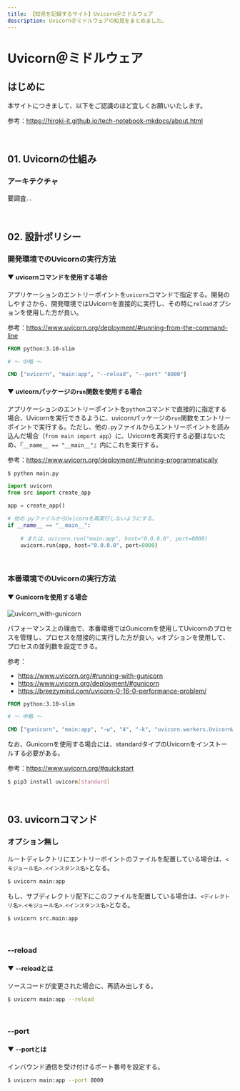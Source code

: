 ```yaml
---
title: 【知見を記録するサイト】Uvicorn＠ミドルウェア
description: Uvicorn＠ミドルウェアの知見をまとめました。
---
```


# Uvicorn＠ミドルウェア

## はじめに

本サイトにつきまして、以下をご認識のほど宜しくお願いいたします。

参考：https://hiroki-it.github.io/tech-notebook-mkdocs/about.html

<br>

## 01. Uvicornの仕組み

### アーキテクチャ

要調査...

<br>

## 02. 設計ポリシー

### 開発環境でのUvicornの実行方法

#### ▼ uvicornコマンドを使用する場合

アプリケーションのエントリーポイントを```uvicorn```コマンドで指定する。開発のしやすさから、開発環境ではUvicornを直接的に実行し、その時に```reload```オプションを使用した方が良い。

参考：https://www.uvicorn.org/deployment/#running-from-the-command-line

```dockerfile
FROM python:3.10-slim

# 〜 中略 〜

CMD ["uvicorn", "main:app", "--reload", "--port" "8000"]
```

#### ▼ uvicornパッケージの```run```関数を使用する場合

アプリケーションのエントリーポイントを```python```コマンドで直接的に指定する場合、Uvicornを実行できるように、uvicornパッケージの```run```関数をエントリーポイントで実行する。ただし、他の```.py```ファイルからエントリーポイントを読み込んだ場合（```from main import app```）に、Uvicornを再実行する必要はないため、『```__name__ == "__main__"```』内にこれを実行する。

参考：https://www.uvicorn.org/deployment/#running-programmatically

```bash
$ python main.py
```

```python
import uvicorn
from src import create_app

app = create_app()

# 他の.pyファイルからUvicornを再実行しないようにする。
if __name__ == "__main__":
  
    # または、uvicorn.run("main:app", host="0.0.0.0", port=8000)
    uvicorn.run(app, host="0.0.0.0", port=8000)
```

<br>

### 本番環境でのUvicornの実行方法

#### ▼ Gunicornを使用する場合

![uvicorn_with-gunicorn](https://raw.githubusercontent.com/hiroki-it/tech-notebook/master/images/uvicorn_with-gunicorn.png)

パフォーマンス上の理由で、本番環境ではGunicornを使用してUvicornのプロセスを管理し、プロセスを間接的に実行した方が良い。```w```オプションを使用して、プロセスの並列数を設定できる。

参考：

- https://www.uvicorn.org/#running-with-gunicorn
- https://www.uvicorn.org/deployment/#gunicorn
- https://breezymind.com/uvicorn-0-16-0-performance-problem/

```dockerfile
FROM python:3.10-slim

# 〜 中略 〜

CMD ["gunicorn", "main:app", "-w", "4", "-k", "uvicorn.workers.UvicornWorker", "--bind", "0.0.0.0:8000" ]
```

なお、Gunicornを使用する場合には、standardタイプのUvicornをインストールする必要がある。

参考：https://www.uvicorn.org/#quickstart

```bash
$ pip3 install uvicorn[standard]
```

<br>

## 03. uvicornコマンド

### オプション無し

ルートディレクトリにエントリーポイントのファイルを配置している場合は、```<モジュール名>.<インスタンス名>```となる。

```bash
$ uvicorn main:app
```

もし、サブディレクトリ配下にこのファイルを配置している場合は、```<ディレクトリ名>.<モジュール名>.<インスタンス名>```となる。

```bash
$ uvicorn src.main:app
```

<br>

### --reload

#### ▼ --reloadとは

ソースコードが変更された場合に、再読み出しする。

```bash
$ uvicorn main:app --reload
```

<br>

### --port

#### ▼ --portとは

インバウンド通信を受け付けるポート番号を設定する。

```bash
$ uvicorn main:app --port 8000
```

<br>

